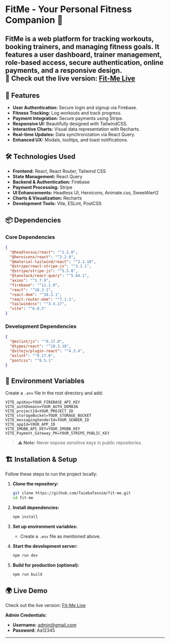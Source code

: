 # FitMe - Your Personal Fitness Companion 💪

FitMe is a web platform for tracking workouts, booking trainers, and managing fitness goals. It features a user dashboard, trainer management, role-based access, secure authentication, online payments, and a responsive design.<br>
🚀 Check out the live version: [Fit-Me Live](https://fit-me-b5e4a.web.app) 
---

## 🚀 Features

- **User Authentication:** Secure login and signup via Firebase.
- **Fitness Tracking:** Log workouts and track progress.
- **Payment Integration:** Secure payments using Stripe.
- **Responsive UI:** Beautifully designed with TailwindCSS.
- **Interactive Charts:** Visual data representation with Recharts.
- **Real-time Updates:** Data synchronization via React Query.
- **Enhanced UX:** Modals, tooltips, and toast notifications.

## 🛠️ Technologies Used

- **Frontend:** React, React Router, Tailwind CSS
- **State Management:** React Query
- **Backend & Authentication:** Firebase
- **Payment Processing:** Stripe
- **UI Enhancements:** Headless UI, Heroicons, Animate.css, SweetAlert2
- **Charts & Visualization:** Recharts
- **Development Tools:** Vite, ESLint, PostCSS

## 📦 Dependencies

### Core Dependencies
```json
{
  "@headlessui/react": "^2.2.0",
  "@heroicons/react": "^2.2.0",
  "@material-tailwind/react": "^2.1.10",
  "@stripe/react-stripe-js": "^3.1.1",
  "@stripe/stripe-js": "^5.5.0",
  "@tanstack/react-query": "^5.64.1",
  "axios": "^1.7.9",
  "firebase": "^11.1.0",
  "react": "^18.3.1",
  "react-dom": "^18.3.1",
  "react-router-dom": "^7.1.1",
  "tailwindcss": "^3.4.17",
  "vite": "^6.0.5"
}
```

### Development Dependencies
```json
{
  "@eslint/js": "^9.17.0",
  "@types/react": "^18.3.18",
  "@vitejs/plugin-react": "^4.3.4",
  "eslint": "^9.17.0",
  "postcss": "^8.5.1"
}
```

## 📌 Environment Variables

Create a `.env` file in the root directory and add:

```plaintext
VITE_apiKey=YOUR_FIREBASE_API_KEY
VITE_authDomain=YOUR_AUTH_DOMAIN
VITE_projectId=YOUR_PROJECT_ID
VITE_storageBucket=YOUR_STORAGE_BUCKET
VITE_messagingSenderId=YOUR_SENDER_ID
VITE_appId=YOUR_APP_ID
VITE_IMGBB_API_KEY=YOUR_IMGBB_KEY
VITE_Payment_Gateway_PK=YOUR_STRIPE_PUBLIC_KEY
```

> **⚠️ Note:** Never expose sensitive keys in public repositories.

## 🏗️ Installation & Setup

Follow these steps to run the project locally:

1. **Clone the repository:**
   ```sh
   git clone https://github.com/TaiebaTasnim/fit-me.git
   cd fit-me
   ```

2. **Install dependencies:**
   ```sh
   npm install
   ```

3. **Set up environment variables:**
   - Create a `.env` file as mentioned above.

4. **Start the development server:**
   ```sh
   npm run dev
   ```

5. **Build for production (optional):**
   ```sh
   npm run build
   ```

## 🌍 Live Demo

Check out the live version: [Fit-Me Live](https://fit-me-b5e4a.web.app) 

**Admin Credentials:**  
- **Username:** admin@gmail.com  
- **Password:** Aa12345 




---


